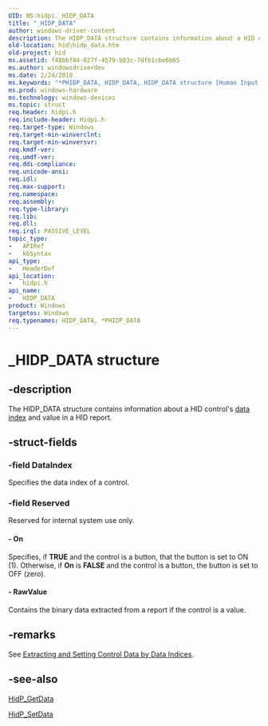 ```yaml
---
UID: NS:hidpi._HIDP_DATA
title: "_HIDP_DATA"
author: windows-driver-content
description: The HIDP_DATA structure contains information about a HID control's data index and value in a HID report.
old-location: hid\hidp_data.htm
old-project: hid
ms.assetid: f48bbf84-027f-4579-b83c-7dfb1cbe6b65
ms.author: windowsdriverdev
ms.date: 2/24/2018
ms.keywords: "*PHIDP_DATA, HIDP_DATA, HIDP_DATA structure [Human Input Devices], PHIDP_DATA, PHIDP_DATA structure pointer [Human Input Devices], _HIDP_DATA, hid.hidp_data, hidpi/HIDP_DATA, hidpi/PHIDP_DATA, hidstrct_690e0e92-9de7-44e0-8550-4f84d7bb768e.xml"
ms.prod: windows-hardware
ms.technology: windows-devices
ms.topic: struct
req.header: hidpi.h
req.include-header: Hidpi.h
req.target-type: Windows
req.target-min-winverclnt: 
req.target-min-winversvr: 
req.kmdf-ver: 
req.umdf-ver: 
req.ddi-compliance: 
req.unicode-ansi: 
req.idl: 
req.max-support: 
req.namespace: 
req.assembly: 
req.type-library: 
req.lib: 
req.dll: 
req.irql: PASSIVE_LEVEL
topic_type:
-	APIRef
-	kbSyntax
api_type:
-	HeaderDef
api_location:
-	hidpi.h
api_name:
-	HIDP_DATA
product: Windows
targetos: Windows
req.typenames: HIDP_DATA, *PHIDP_DATA
---
```


# _HIDP_DATA structure


## -description


The HIDP_DATA structure contains information about a HID control's <a href="https://msdn.microsoft.com/84577544-515a-4fdc-86e5-518182c6c461">data index</a> and value in a HID report.


## -struct-fields




### -field DataIndex

Specifies the data index of a control.


### -field Reserved

Reserved for internal system use only.


#### - On

Specifies, if <b>TRUE</b> and the control is a button, that the button is set to ON (1). Otherwise, if <b>On</b> is <b>FALSE</b> and the control is a button, the button is set to OFF (zero).


#### - RawValue

Contains the binary data extracted from a report if the control is a value.


## -remarks



See <a href="https://msdn.microsoft.com/d26d169f-4116-4d81-94c7-63c92d22877d">Extracting and Setting Control Data by Data Indices</a>.




## -see-also




<a href="https://msdn.microsoft.com/library/windows/hardware/ff539718">HidP_GetData</a>



<a href="https://msdn.microsoft.com/library/windows/hardware/ff539783">HidP_SetData</a>
 

 

